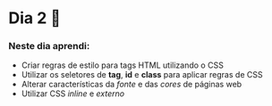 # Dia 2 📆

### Neste dia aprendi:

* Criar regras de estilo para tags HTML utilizando o CSS
* Utilizar os seletores de **tag**, **id** e **class** para aplicar regras de CSS
* Alterar características da *fonte* e das *cores* de páginas web
* Utilizar CSS *inline* e *externo*
